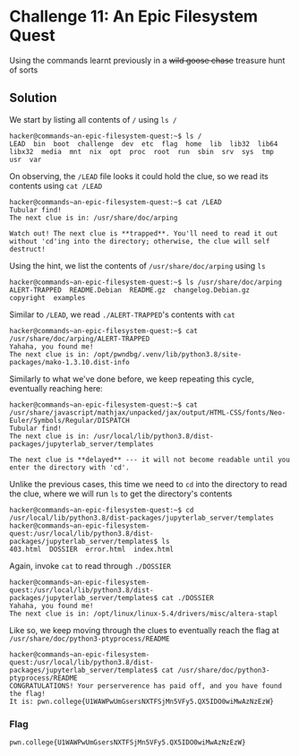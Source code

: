 # Challenge 11: An Epic Filesystem Quest
Using the commands learnt previously in a ~~wild goose chase~~ treasure hunt of sorts
## Solution
We start by listing all contents of `/` using `ls /`
```
hacker@commands~an-epic-filesystem-quest:~$ ls /
LEAD  bin  boot  challenge  dev  etc  flag  home  lib  lib32  lib64  libx32  media  mnt  nix  opt  proc  root  run  sbin  srv  sys  tmp  usr  var
```
On observing, the `/LEAD` file looks it could hold the clue, so we read its contents using `cat /LEAD`
```
hacker@commands~an-epic-filesystem-quest:~$ cat /LEAD
Tubular find!
The next clue is in: /usr/share/doc/arping

Watch out! The next clue is **trapped**. You'll need to read it out without 'cd'ing into the directory; otherwise, the clue will self destruct!
```
Using the hint, we list the contents of `/usr/share/doc/arping` using `ls`
```
hacker@commands~an-epic-filesystem-quest:~$ ls /usr/share/doc/arping
ALERT-TRAPPED  README.Debian  README.gz  changelog.Debian.gz  copyright  examples
```
Similar to `/LEAD`, we read `./ALERT-TRAPPED`'s contents with `cat`
```
hacker@commands~an-epic-filesystem-quest:~$ cat /usr/share/doc/arping/ALERT-TRAPPED
Yahaha, you found me!
The next clue is in: /opt/pwndbg/.venv/lib/python3.8/site-packages/mako-1.3.10.dist-info
```
Similarly to what we've done before, we keep repeating this cycle, eventually reaching here:
```
hacker@commands~an-epic-filesystem-quest:~$ cat /usr/share/javascript/mathjax/unpacked/jax/output/HTML-CSS/fonts/Neo-Euler/Symbols/Regular/DISPATCH
Tubular find!
The next clue is in: /usr/local/lib/python3.8/dist-packages/jupyterlab_server/templates

The next clue is **delayed** --- it will not become readable until you enter the directory with 'cd'.
```
Unlike the previous cases, this time we need to `cd` into the directory to read the clue, where we will run `ls` to get the directory's contents
```
hacker@commands~an-epic-filesystem-quest:~$ cd /usr/local/lib/python3.8/dist-packages/jupyterlab_server/templates
hacker@commands~an-epic-filesystem-quest:/usr/local/lib/python3.8/dist-packages/jupyterlab_server/templates$ ls
403.html  DOSSIER  error.html  index.html
```
Again, invoke `cat` to read through `./DOSSIER`
```
hacker@commands~an-epic-filesystem-quest:/usr/local/lib/python3.8/dist-packages/jupyterlab_server/templates$ cat ./DOSSIER
Yahaha, you found me!
The next clue is in: /opt/linux/linux-5.4/drivers/misc/altera-stapl
```
Like so, we keep moving through the clues to eventually reach the flag at `/usr/share/doc/python3-ptyprocess/README`
```
hacker@commands~an-epic-filesystem-quest:/usr/local/lib/python3.8/dist-packages/jupyterlab_server/templates$ cat /usr/share/doc/python3-ptyprocess/README
CONGRATULATIONS! Your perserverence has paid off, and you have found the flag!
It is: pwn.college{U1WAWPwUmGsersNXTFSjMn5VFy5.QX5IDO0wiMwAzNzEzW}
```
### Flag
`pwn.college{U1WAWPwUmGsersNXTFSjMn5VFy5.QX5IDO0wiMwAzNzEzW}`
